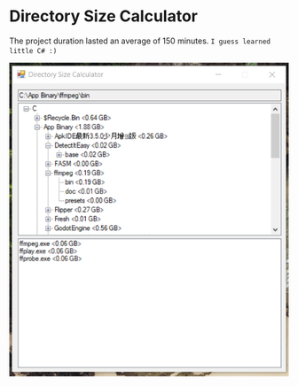 # Directory Size Calculator

The project duration lasted an average of 150 minutes. `I guess learned little C# :)`

![Screenshot_1](Screenshot_1.png)
